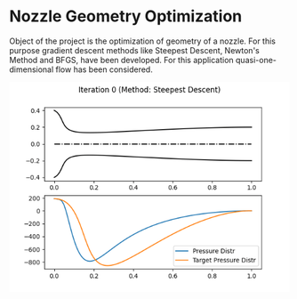 # Nozzle Geometry Optimization

Object of the project is the optimization of geometry of a nozzle. For this purpose gradient descent methods like 
Steepest Descent, Newton's Method and BFGS, have been developed. For this application quasi-one-dimensional flow has
been considered.

<p align="center">
  <img src="readme/animation.gif">
</p>
